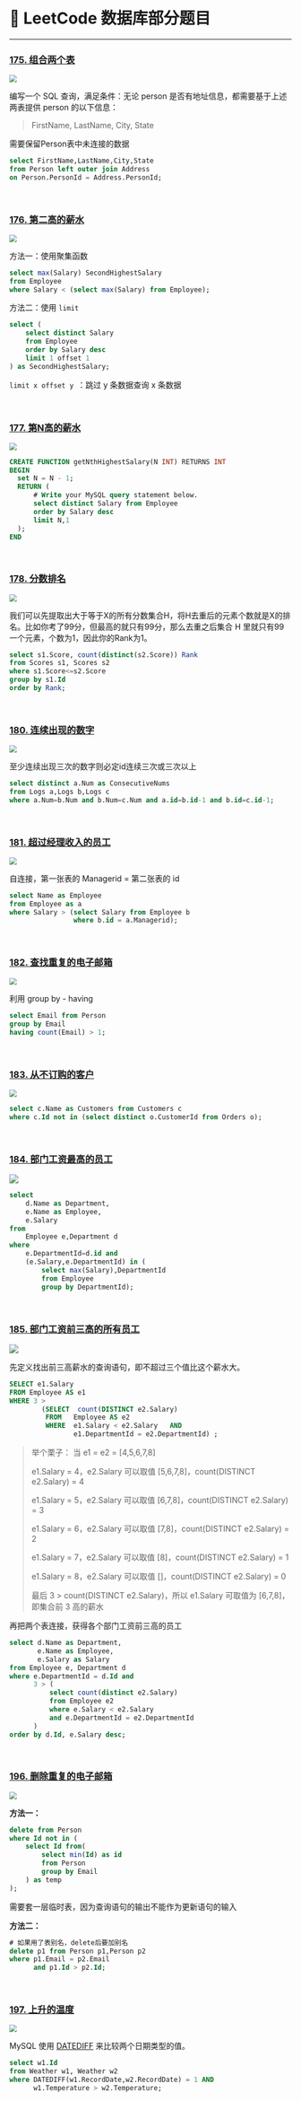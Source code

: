 # 💾 LeetCode 数据库部分题目

---



### [175. 组合两个表](https://leetcode-cn.com/problems/combine-two-tables/)

<img src="https://gitee.com/veal98/images/raw/master/img/20200502172156.png" style="zoom: 80%;" />

编写一个 SQL 查询，满足条件：无论 person 是否有地址信息，都需要基于上述两表提供 person 的以下信息：

>  FirstName, LastName, City, State



需要保留Person表中未连接的数据

```sql
select FirstName,LastName,City,State
from Person left outer join Address
on Person.PersonId = Address.PersonId;
```

<br>



### [176. 第二高的薪水](https://leetcode-cn.com/problems/second-highest-salary/)

<img src="https://gitee.com/veal98/images/raw/master/img/20200502172636.png" style="zoom: 80%;" />

<br>

方法一：使用聚集函数

```sql
select max(Salary) SecondHighestSalary
from Employee
where Salary < (select max(Salary) from Employee);
```

方法二：使用 `limit`

```sql
select (
    select distinct Salary
    from Employee
    order by Salary desc
    limit 1 offset 1
) as SecondHighestSalary;
```

`limit x offset y `：跳过 y 条数据查询 x 条数据

<br>



### [177. 第N高的薪水](https://leetcode-cn.com/problems/nth-highest-salary/)

<img src="https://gitee.com/veal98/images/raw/master/img/20200502173929.png" style="zoom: 80%;" />

<br>

```sql
CREATE FUNCTION getNthHighestSalary(N INT) RETURNS INT
BEGIN
  set N = N - 1;
  RETURN (
      # Write your MySQL query statement below.
      select distinct Salary from Employee
      order by Salary desc
      limit N,1
  );
END
```

<br>



### [178. 分数排名](https://leetcode-cn.com/problems/rank-scores/)

<img src="https://gitee.com/veal98/images/raw/master/img/20200502174557.png" style="zoom:80%;" />

<br>

我们可以先提取出大于等于X的所有分数集合H，将H去重后的元素个数就是X的排名。比如你考了99分，但最高的就只有99分，那么去重之后集合 H 里就只有99一个元素，个数为1，因此你的Rank为1。

```sql
select s1.Score, count(distinct(s2.Score)) Rank
from Scores s1, Scores s2
where s1.Score<=s2.Score
group by s1.Id
order by Rank;
```

<br>



### [180. 连续出现的数字](https://leetcode-cn.com/problems/consecutive-numbers/)

<img src="https://gitee.com/veal98/images/raw/master/img/20200502180956.png" style="zoom:80%;" />

<br>

至少连续出现三次的数字则必定id连续三次或三次以上

```sql
select distinct a.Num as ConsecutiveNums
from Logs a,Logs b,Logs c
where a.Num=b.Num and b.Num=c.Num and a.id=b.id-1 and b.id=c.id-1;
```

<br>



### [181. 超过经理收入的员工](https://leetcode-cn.com/problems/employees-earning-more-than-their-managers/)

<img src="https://gitee.com/veal98/images/raw/master/img/20200502181827.png" style="zoom:80%;" />

<br>

自连接，第一张表的 Managerid = 第二张表的 id

```sql
select Name as Employee
from Employee as a
where Salary > (select Salary from Employee b 
                where b.id = a.Managerid);
```

<br>



### [182. 查找重复的电子邮箱](https://leetcode-cn.com/problems/duplicate-emails/)

<img src="https://gitee.com/veal98/images/raw/master/img/20200502182635.png" style="zoom:80%;" />

<br>

利用 group by - having

```sql
select Email from Person
group by Email
having count(Email) > 1;
```

<br>



### [183. 从不订购的客户](https://leetcode-cn.com/problems/customers-who-never-order/)

<img src="https://gitee.com/veal98/images/raw/master/img/20200502183527.png" style="zoom:80%;" />

<br>

```sql
select c.Name as Customers from Customers c
where c.Id not in (select distinct o.CustomerId from Orders o);
```

<br>



### [184. 部门工资最高的员工](https://leetcode-cn.com/problems/department-highest-salary/)

<img src="https://gitee.com/veal98/images/raw/master/img/20200503134807.png"  />

<br>

```sql
select 
    d.Name as Department,
    e.Name as Employee,
    e.Salary 
from 
    Employee e,Department d 
where
    e.DepartmentId=d.id and
    (e.Salary,e.DepartmentId) in (
        select max(Salary),DepartmentId 
        from Employee 
        group by DepartmentId);
```

<br>



### [185. 部门工资前三高的所有员工](https://leetcode-cn.com/problems/department-top-three-salaries/)

<img src="https://gitee.com/veal98/images/raw/master/img/20200503135952.png"  />

先定义找出前三高薪水的查询语句，即不超过三个值比这个薪水大。

```sql
SELECT e1.Salary 
FROM Employee AS e1
WHERE 3 > 
		(SELECT  count(DISTINCT e2.Salary) 
		 FROM	Employee AS e2 
	 	 WHERE	e1.Salary < e2.Salary 	AND 
         		e1.DepartmentId = e2.DepartmentId) ;
```

> 举个栗子：
> 当 e1 = e2 = [4,5,6,7,8]
>
> e1.Salary = 4，e2.Salary 可以取值 [5,6,7,8]，count(DISTINCT e2.Salary) = 4
>
> e1.Salary = 5，e2.Salary 可以取值 [6,7,8]，count(DISTINCT e2.Salary) = 3
>
> e1.Salary = 6，e2.Salary 可以取值 [7,8]，count(DISTINCT e2.Salary) = 2
>
> e1.Salary = 7，e2.Salary 可以取值 [8]，count(DISTINCT e2.Salary) = 1
>
> e1.Salary = 8，e2.Salary 可以取值 []，count(DISTINCT e2.Salary) = 0
>
> 最后 3 > count(DISTINCT e2.Salary)，所以 e1.Salary 可取值为 [6,7,8]，即集合前 3 高的薪水



再把两个表连接，获得各个部门工资前三高的员工

```sql
select d.Name as Department,
       e.Name as Employee,
       e.Salary as Salary
from Employee e, Department d
where e.DepartmentId = d.Id and
      3 > (
          select count(distinct e2.Salary)
          from Employee e2
          where e.Salary < e2.Salary
          and e.DepartmentId = e2.DepartmentId
      )
order by d.Id, e.Salary desc;
```

<br>



### [196. 删除重复的电子邮箱](https://leetcode-cn.com/problems/delete-duplicate-emails/)

<img src="https://gitee.com/veal98/images/raw/master/img/20200503142021.png" style="zoom:80%;" />

**方法一：**

```sql
delete from Person
where Id not in (
    select Id from(
        select min(Id) as id
        from Person
        group by Email
    ) as temp
);
```

需要套一层临时表，因为查询语句的输出不能作为更新语句的输入

**方法二：**

```sql
# 如果用了表别名，delete后要加别名
delete p1 from Person p1,Person p2
where p1.Email = p2.Email
      and p1.Id > p2.Id;
```

<br>



### [197. 上升的温度](https://leetcode-cn.com/problems/rising-temperature/)

<img src="https://gitee.com/veal98/images/raw/master/img/20200503143419.png" style="zoom:80%;" />

MySQL 使用 [DATEDIFF](https://dev.mysql.com/doc/refman/5.7/en/date-and-time-functions.html#function_datediff) 来比较两个日期类型的值。

```sql
select w1.Id 
from Weather w1, Weather w2
where DATEDIFF(w1.RecordDate,w2.RecordDate) = 1 AND
      w1.Temperature > w2.Temperature;
```

<br>

